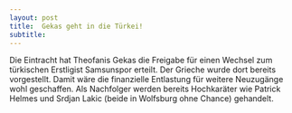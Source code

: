 ```yaml
---
layout: post
title:  Gekas geht in die Türkei!
subtitle:  
---
```


Die Eintracht hat Theofanis Gekas die Freigabe für einen Wechsel zum türkischen Erstligist Samsunspor erteilt. Der Grieche wurde dort bereits vorgestellt. Damit wäre die finanzielle Entlastung für weitere Neuzugänge wohl geschaffen. Als Nachfolger werden bereits Hochkaräter wie Patrick Helmes und Srdjan Lakic (beide in Wolfsburg ohne Chance) gehandelt. 


